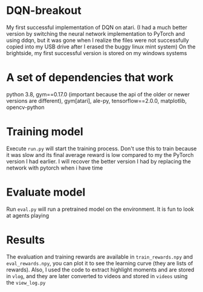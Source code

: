 # DQN-breakout
My first successful implementation of DQN on atari. (I had a much better version by switching the neural network implementation to PyTorch and using ddqn, but it was gone when I realize the files were not successfully copied into my USB drive after I erased the buggy linux mint system) On the brightside, my first successful version is stored on my windows systems

# A set of dependencies that work
python 3.8, gym==0.17.0 (important because the api of the older or newer versions are different), gym[atari], ale-py, tensorflow==2.0.0, matplotlib, opencv-python

# Training model
Execute `run.py` will start the training process. Don't use this to train because it was slow and its final average reward is low compared to my the PyTorch version I had earlier. I will recover the better version I had by replacing the network with pytorch when i have time

# Evaluate model
Run `eval.py` will run a pretrained model on the environment. It is fun to look at agents playing

# Results
The evaluation and training rewards are available in `train_rewards.npy` and `eval_rewards.npy`, you can plot it to see the learning curve (they are lists of rewards). Also, I used the code to extract highlight moments and are stored in `vlog`, and they are later converted to videos and stored in `videos` using the `view_log.py`


